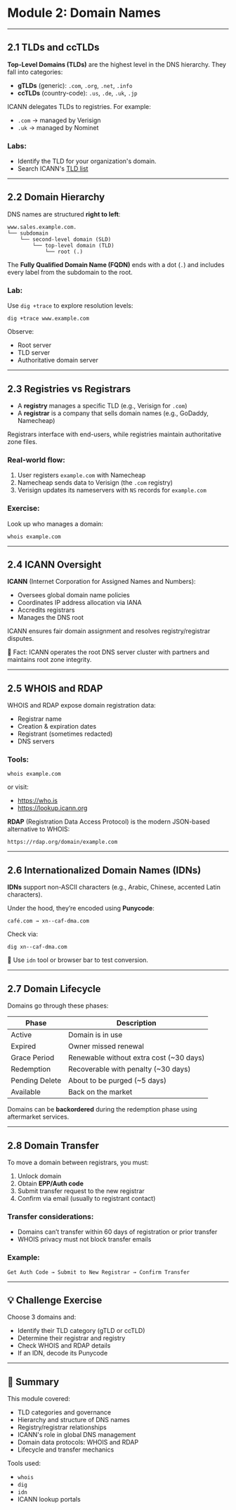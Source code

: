 # Module 2: Domain Names

---

## 2.1 TLDs and ccTLDs

**Top-Level Domains (TLDs)** are the highest level in the DNS hierarchy. They fall into categories:
- **gTLDs** (generic): `.com`, `.org`, `.net`, `.info`
- **ccTLDs** (country-code): `.us`, `.de`, `.uk`, `.jp`

ICANN delegates TLDs to registries. For example:
- `.com` → managed by Verisign
- `.uk` → managed by Nominet

### Labs:
- Identify the TLD for your organization's domain.
- Search ICANN's [TLD list](https://data.iana.org/TLD/tlds-alpha-by-domain.txt)

---

## 2.2 Domain Hierarchy

DNS names are structured **right to left**:
```
www.sales.example.com.
└── subdomain
    └── second-level domain (SLD)
        └── top-level domain (TLD)
            └── root (.)
```

The **Fully Qualified Domain Name (FQDN)** ends with a dot (`.`) and includes every label from the subdomain to the root.

### Lab:
Use `dig +trace` to explore resolution levels:
```
dig +trace www.example.com
```

Observe:
- Root server
- TLD server
- Authoritative domain server

---

## 2.3 Registries vs Registrars

- A **registry** manages a specific TLD (e.g., Verisign for `.com`)
- A **registrar** is a company that sells domain names (e.g., GoDaddy, Namecheap)

Registrars interface with end-users, while registries maintain authoritative zone files.

### Real-world flow:
1. User registers `example.com` with Namecheap
2. Namecheap sends data to Verisign (the `.com` registry)
3. Verisign updates its nameservers with `NS` records for `example.com`

### Exercise:
Look up who manages a domain:
```
whois example.com
```

---

## 2.4 ICANN Oversight

**ICANN** (Internet Corporation for Assigned Names and Numbers):
- Oversees global domain name policies
- Coordinates IP address allocation via IANA
- Accredits registrars
- Manages the DNS root

ICANN ensures fair domain assignment and resolves registry/registrar disputes.

📝 Fact:
ICANN operates the root DNS server cluster with partners and maintains root zone integrity.

---

## 2.5 WHOIS and RDAP

WHOIS and RDAP expose domain registration data:
- Registrar name
- Creation & expiration dates
- Registrant (sometimes redacted)
- DNS servers

### Tools:
```
whois example.com
```
or visit:
- https://who.is
- https://lookup.icann.org

**RDAP** (Registration Data Access Protocol) is the modern JSON-based alternative to WHOIS:
```
https://rdap.org/domain/example.com
```

---

## 2.6 Internationalized Domain Names (IDNs)

**IDNs** support non-ASCII characters (e.g., Arabic, Chinese, accented Latin characters).

Under the hood, they’re encoded using **Punycode**:
```
café.com → xn--caf-dma.com
```

Check via:
```
dig xn--caf-dma.com
```

📝 Use `idn` tool or browser bar to test conversion.

---

## 2.7 Domain Lifecycle

Domains go through these phases:

| Phase            | Description                                   |
|------------------|-----------------------------------------------|
| Active           | Domain is in use                              |
| Expired          | Owner missed renewal                          |
| Grace Period     | Renewable without extra cost (~30 days)       |
| Redemption       | Recoverable with penalty (~30 days)           |
| Pending Delete   | About to be purged (~5 days)                  |
| Available        | Back on the market                            |

Domains can be **backordered** during the redemption phase using aftermarket services.

---

## 2.8 Domain Transfer

To move a domain between registrars, you must:
1. Unlock domain
2. Obtain **EPP/Auth code**
3. Submit transfer request to the new registrar
4. Confirm via email (usually to registrant contact)

### Transfer considerations:
- Domains can’t transfer within 60 days of registration or prior transfer
- WHOIS privacy must not block transfer emails

### Example:
```
Get Auth Code → Submit to New Registrar → Confirm Transfer
```

---

## 💡 Challenge Exercise

Choose 3 domains and:
- Identify their TLD category (gTLD or ccTLD)
- Determine their registrar and registry
- Check WHOIS and RDAP details
- If an IDN, decode its Punycode

---

## 📘 Summary

This module covered:
- TLD categories and governance
- Hierarchy and structure of DNS names
- Registry/registrar relationships
- ICANN's role in global DNS management
- Domain data protocols: WHOIS and RDAP
- Lifecycle and transfer mechanics

Tools used:
- `whois`
- `dig`
- `idn`
- ICANN lookup portals
